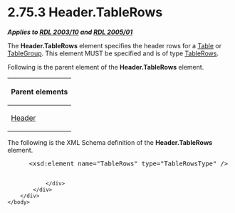 <html dir="LTR" xmlns:mshelp="http://msdn.microsoft.com/mshelp" xmlns:ddue="http://ddue.schemas.microsoft.com/authoring/2003/5" xmlns:xlink="http://www.w3.org/1999/xlink" xmlns:tool="http://www.microsoft.com/tooltip">
    <head>
        <meta http-equiv="Content-Type" content="text/html; CHARSET=utf-8"></meta>
        <meta name="save" content="history"></meta>
        <title>2.75.3 Header.TableRows</title>
        <xml>
            <mshelp:toctitle title="2.75.3 Header.TableRows"></mshelp:toctitle>
            <mshelp:rltitle title="[MS-RDL]: Header.TableRows"></mshelp:rltitle>
            <mshelp:keyword index="A" term="dd7b65d1-bdca-4178-8da6-c2ea3ce326b2"></mshelp:keyword>
            <mshelp:attr name="DCSext.ContentType" value="open specification"></mshelp:attr>
            <mshelp:attr name="AssetID" value="dd7b65d1-bdca-4178-8da6-c2ea3ce326b2"></mshelp:attr>
            <mshelp:attr name="TopicType" value="kbRef"></mshelp:attr>
            <mshelp:attr name="DCSext.Title" value="[MS-RDL]: Header.TableRows" />
        </xml>
    </head>
    <body>
        <div id="header">
            <h1 class="heading">2.75.3 Header.TableRows</h1>
        </div>
        <div id="mainSection">
            <div id="mainBody">
                <div id="allHistory" class="saveHistory"></div>
                <div id="sectionSection0" class="section" name="collapseableSection">
                    

<p><b><i>Applies to </i></b><a href="a7e2ad00-07c8-4f6d-80ab-3ad55df7b233.html"><b><i>RDL 2003/10</i></b></a><b>
<i>and </i></b><a href="3ebe2912-4958-4832-b391-cad1f5e13338.html"><b><i>RDL 2005/01</i></b></a></p>

<p>The <b>Header.TableRows</b> element specifies the header
rows for a <a href="660db744-699e-4ca3-a2d6-a5cab4bcf9b0.html">Table</a> or <a href="a23c61be-758a-4247-a3ab-fd1159ff0520.html">TableGroup</a>. This element
MUST be specified and is of type <a href="e0f8c5a6-4cdb-4fec-9bfc-cabf5ecd04ad.html">TableRows</a>. </p>

<p>Following is the parent element of the <b>Header.TableRows</b>
element.</p>

<table>
 <thead>
  <tr>
   <th>
   <p>Parent elements</p>
   </th>
  </tr>
 </thead>
 <tr>
  <td>
  <p><a href="ac104947-f4a3-4119-85bb-386b6219d64b.html">Header</a>
  </p>
  </td>
 </tr>
</table>

<p>The following is the XML Schema definition of the <b>Header.TableRows</b>
element.           </p>

<dl>
<dd>
<div><pre> &lt;xsd:element name=&quot;TableRows&quot; type=&quot;TableRowsType&quot; /&gt;
  
</pre></div>
</dd></dl>


                </div>
            </div>
        </div>
    </body>
</html>